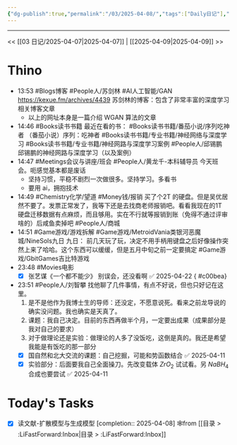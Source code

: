 ```yaml
---
{"dg-publish":true,"permalink":"/03/2025-04-08/","tags":["Daily日记"],"noteIcon":"","created":"2025-01-31T00:35","updated":"2025-07-01T13:38"}
---
```



---
<< [[03 日记/2025-04-07\|2025-04-07]]  |  [[2025-04-09\|2025-04-09]]  >>

# Thino
- 13:53
    #Blogs博客 #People人/苏剑林
    #AI人工智能/GAN
    https://kexue.fm/archives/4439
    苏剑林的博客：包含了非常丰富的深度学习相关博客文章
    - 以上的网址本身是一篇介绍 WGAN 算法的文章
- 14:46
    #Books读书书籍
    最近在看的书：
    #Books读书书籍/番茄小说/序列吃神者
    （番茄小说）序列：吃神者
    #Books读书书籍/专业书籍/神经网络与深度学习
    #Books读书书籍/专业书籍/神经网路与深度学习案例
    #People人/邱锡鹏 
    邱锡鹏的神经网路与深度学习（以及案例）
- 14:47 
    #Meetings会议与讲座/班会 #People人/黄龙千-本科辅导员
今天班会。呃感觉基本都是废话
    - 坚持习惯，平稳不剧烈一次做很多。坚持学习。多看书
    - 要用 ai，拥抱技术 
- 14:49 
    #Chemistry化学/望道 #Money钱/报销
    买了个2T 的硬盘。但是吴优居然不要了。发票正常发了，我等下还是去找商老师报销吧。看看我现在的1T 硬盘迁移数据有点麻烦，而且够用。实在不行就等报销到账（免得不通过评审啥的）后咸鱼卖掉吧
    #People人/商城  
- 14:51
    #Game游戏/游戏拆解 #Game游戏/MetroidVania类银河恶魔城/NineSols九日
    九日：
    前几天玩了玩，决定不用手柄用键盘之后好像操作突然上来了哈哈。这个东西可以缓缓，但是五月中旬之前一定要搞定
    #Game游戏/GbitGames吉比特游戏
- 23:48 
    #Movies电影
    - [x] 张艺谋《一个都不能少》
    	别误会，还没看啊 ✅ 2025-04-22
{ #c00bea}

- 23:51
    #People人/刘智攀
    找他聊了几件事情，有点不好说，但也只好记在这里。
    1. 是不是他作为我博士生的导师：还没定，不愿意说死。看来之前龙导说的确实没问题。我也确实是天真了。
    2. 课题：我自己决定。目前的东西再做半个月，一定要出成果（成果部分是我对自己的要求）
    3. 对于做理论还是实验：做理论的人多了没饭吃，这倒是真的。我还是希望我能是有饭吃的那一部分
    - [x] 国自然和北大交流的课题：自己挖掘，可能和势函数结合 ✅ 2025-04-11
    - [x] 实验部分：后面要我自己全面操刀。先改变载体 $ZrO_{2}$ 试试看。另 $NaBH_{4}$ 合成也要尝试 ✅ 2025-04-11

# Today's Tasks

- [x] 读文献-扩散模型与生成模型  [completion:: 2025-04-08] 🕸️from [[目录 > :LiFastForward:Inbox\|目录 > :LiFastForward:Inbox]]
